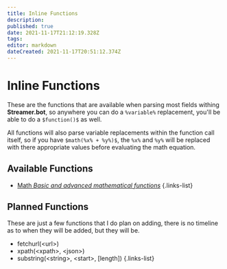 ```yaml
---
title: Inline Functions
description: 
published: true
date: 2021-11-17T21:12:19.328Z
tags: 
editor: markdown
dateCreated: 2021-11-17T20:51:12.374Z
---
```


# Inline Functions

These are the functions that are available when parsing most fields withing **Streamer.bot**, so anywhere you can do a `%variable%` replacement, you'll be able to do a `$function()$` as well.

All functions will also parse variable replacements within the function call itself, so if you have `$math(%x% + %y%)$`, the `%x%` and `%y%` will be replaced with there appropriate values before evaluating the math equation.

## Available Functions

* [Math *Basic and advanced mathematical functions*](/inline-functions-math)
{.links-list}

## Planned Functions

These are just a few functions that I do plan on adding, there is no timeline as to when they will be added, but they will be.

* fetchurl(\<url\>)
* xpath(\<xpath\>, \<json\>)
* substring(\<string\>, \<start\>, \[length\])
{.links-list}